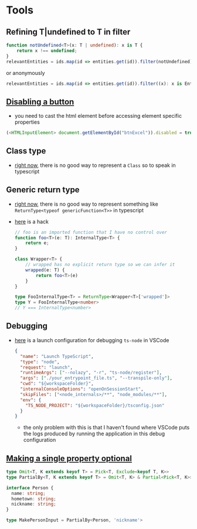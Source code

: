 # Tools

## Refining T|undefined to T in filter

```ts
function notUndefined<T>(x: T | undefined): x is T {
    return x !== undefined;
}
relevantEntities = ids.map(id => entities.get(id)).filter(notUndefined);
```

or anonymously

```ts
relevantEntities = ids.map(id => entities.get(id)).filter((x): x is Entity => x !== undefined);
```

## [Disabling a button](https://stackoverflow.com/questions/31635975/how-to-enble-disable-a-button-in-typescript-1-5/31640983)

- you need to cast the html element before accessing element specific properties

```ts
(<HTMLInputElement> document.getElementById("btnExcel")).disabled = true;
```

## Class type

- [right now](https://github.com/microsoft/TypeScript/issues/17572), there is no good way to represent a `Class` so to speak in typescript

## Generic return type

- [right now](https://github.com/microsoft/TypeScript/issues/37181), there is no good way to represent something like `ReturnType<typeof genericFunction<T>>` in typescript
- [here](https://stackoverflow.com/a/64919133/16236573) is a hack

    ```ts
    // foo is an imported function that I have no control over
    function foo<T>(e: T): InternalType<T> {
        return e;
    }

    class Wrapper<T> {
        // wrapped has no explicit return type so we can infer it
        wrapped(e: T) {
            return foo<T>(e)
        }
    }

    type FooInternalType<T> = ReturnType<Wrapper<T>['wrapped']>
    type Y = FooInternalType<number>
    // Y === InternalType<number>
    ```

## Debugging

- [here](https://gist.github.com/cecilemuller/2963155d0f249c1544289b78a1cdd695#gistcomment-3376582) is a launch configuration for debugging `ts-node` in VSCode

    ```json
    {
      "name": "Launch TypeScript",
      "type": "node",
      "request": "launch",
      "runtimeArgs": ["--nolazy", "-r", "ts-node/register"],
      "args": ["./your_entrypoint_file.ts", "--transpile-only"],
      "cwd": "${workspaceFolder}",
      "internalConsoleOptions": "openOnSessionStart",
      "skipFiles": ["<node_internals>/**", "node_modules/**"],
      "env": {
        "TS_NODE_PROJECT": "${workspaceFolder}/tsconfig.json"
      }
    }
    ```

  - the only problem with this is that I haven't found where VSCode puts the logs produced by running the application in this debug configuration

## [Making a single property optional](https://stackoverflow.com/questions/43159887/make-a-single-property-optional-in-typescript)

```ts
type Omit<T, K extends keyof T> = Pick<T, Exclude<keyof T, K>>
type PartialBy<T, K extends keyof T> = Omit<T, K> & Partial<Pick<T, K>>

interface Person {
  name: string;
  hometown: string;
  nickname: string;
}

type MakePersonInput = PartialBy<Person, 'nickname'>
```
